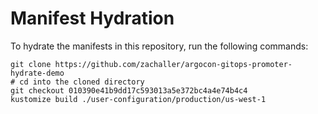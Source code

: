 # Manifest Hydration

To hydrate the manifests in this repository, run the following commands:

```shell
git clone https://github.com/zachaller/argocon-gitops-promoter-hydrate-demo
# cd into the cloned directory
git checkout 010390e41b9dd17c593013a5e372bc4a4e74b4c4
kustomize build ./user-configuration/production/us-west-1
```
